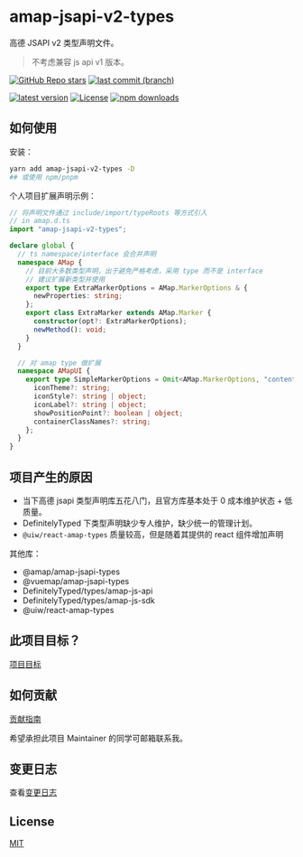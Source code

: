 # amap-jsapi-v2-types

高德 JSAPI v2 类型声明文件。

> 不考虑兼容 js api v1 版本。

[![GitHub Repo stars](https://img.shields.io/github/stars/xyy94813/amap-jsapi-v2-types?label=github%20%20stars)](https://github.com/xyy94813/amap-jsapi-v2-types)
[![last commit (branch)](https://img.shields.io/github/last-commit/xyy94813/amap-jsapi-v2-types/main)](https://github.com/xyy94813/amap-jsapi-v2-types)

[![latest version](https://img.shields.io/npm/v/amap-jsapi-v2-types.svg?label=latest%20%20version)](https://www.npmjs.org/package/amap-jsapi-v2-types)
[![License](https://img.shields.io/npm/l/amap-jsapi-v2-types?label=latest%20%20version%20%20license)](https://www.npmjs.org/package/amap-jsapi-v2-types)
[![npm downloads](https://img.shields.io/npm/dm/amap-jsapi-v2-types.svg)](http://npmjs.com/amap-jsapi-v2-types)

## 如何使用

安装：

```sh
yarn add amap-jsapi-v2-types -D
## 或使用 npm/pnpm
```

个人项目扩展声明示例：

```ts
// 将声明文件通过 include/import/typeRoots 等方式引入
// in amap.d.ts
import "amap-jsapi-v2-types";

declare global {
  // ts namespace/interface 会合并声明
  namespace AMap {
    // 目前大多数类型声明，出于避免严格考虑，采用 type 而不是 interface
    // 建议扩展新类型并使用
    export type ExtraMarkerOptions = AMap.MarkerOptions & {
      newProperties: string;
    };
    export class ExtraMarker extends AMap.Marker {
      constructor(opt?: ExtraMarkerOptions);
      newMethod(): void;
    }
  }

  // 对 amap type 做扩展
  namespace AMapUI {
    export type SimpleMarkerOptions = Omit<AMap.MarkerOptions, "content"> & {
      iconTheme?: string;
      iconStyle?: string | object;
      iconLabel?: string | object;
      showPositionPoint?: boolean | object;
      containerClassNames?: string;
    };
  }
}
```

## 项目产生的原因

- 当下高德 jsapi 类型声明库五花八门，且官方库基本处于 0 成本维护状态 + 低质量。
- DefinitelyTyped 下类型声明缺少专人维护，缺少统一的管理计划。
- `@uiw/react-amap-types` 质量较高，但是随着其提供的 react 组件增加声明

其他库：

- @amap/amap-jsapi-types
- @vuemap/amap-jsapi-types
- DefinitelyTyped/types/amap-js-api
- DefinitelyTyped/types/amap-js-sdk
- @uiw/react-amap-types

## 此项目目标？

[项目目标](https://github.com/xyy94813/amap-jsapi-v2-types/blob/main/TODO.md)

## 如何贡献

[贡献指南](./Contributing.md)

希望承担此项目 Maintainer 的同学可邮箱联系我。

## 变更日志

查看[变更日志](./CHANGELOG.md)

## License

[MIT](./LICENSE)
